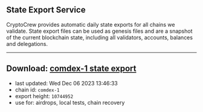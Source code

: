 ## State Export Service
CryptoCrew provides automatic daily state exports for all chains we validate. State export files can be used as genesis files and are a snapshot of the current blockchain state, including all validators, accounts, balances and delegations.

---
**Download: [comdex-1 state export](https://dl.ccvalidators.com/SERVICE/comdex/comdex-1_export_10744952.json)**
---

- last updated: Wed Dec 06 2023 13:46:33
- chain id: `comdex-1`
- export height: `10744952`
- use for: airdrops, local tests, chain recovery
